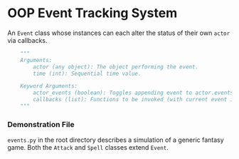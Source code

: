 # OOP Event Tracking System

An `Event` class whose instances can each alter the status of their own `actor` via callbacks.

```python
    """
    Arguments:
        actor (any object): The object performing the event.
        time (int): Sequential time value.

    Keyword Arguments:
        actor_events (boolean): Toggles appending event to actor.events (if actor has events attribute).
        callbacks (list): Functions to be invoked (with current event instance as argument) at conclusion of __init__.
    """
```

### Demonstration File

`events.py` in the root directory describes a simulation of a generic fantasy game. Both the `Attack` and `Spell` classes extend `Event`.
